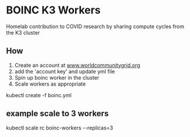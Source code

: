 # BOINC K3 Workers

Homelab contribution to COVID research by sharing compute cycles from the K3 cluster

## How
1.  Create an account at www.worldcommunitygrid.org
2.  add the 'account key' and update yml file
3.  Spin up boinc worker in the cluster
4.  Scale workers as appropriate

kubectl create -f boinc.yml

## example scale to 3 workers
kubectl scale rc boinc-workers --replicas=3
